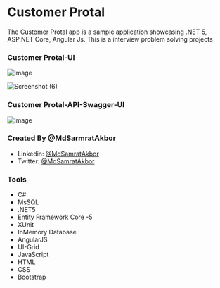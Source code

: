 # Customer Protal
The Customer Protal app is a sample application showcasing .NET 5, ASP.NET Core, Angular Js. This is a interview problem solving projects

### Customer Protal-UI
![image](https://user-images.githubusercontent.com/53125546/199815502-08f6951f-a6fd-4545-86e4-cd52d2f7d33f.png)

![Screenshot (6)](https://user-images.githubusercontent.com/53125546/199815210-07cad663-2040-4513-9258-7f9350bbd73b.png)


### Customer Protal-API-Swagger-UI
![image](https://user-images.githubusercontent.com/53125546/199808498-7a480c32-ce42-4a39-b2f3-483f48ceacd3.png)

### Created By @MdSarmratAkbor

   - Linkedin: [@MdSamratAkbor](https://www.linkedin.com/in/md-somrat-akbor-40868320b/)
   - Twitter: [@MdSamratAkbor](https://twitter.com/MdsomratAkbor15)
    
### Tools
 - C#
 - MsSQL
 - .NET5
 - Entity Framework Core -5
 - XUnit
 - InMemory Database
 - AngularJS
 - UI-Grid
 - JavaScript
 - HTML
 - CSS
 - Bootstrap


